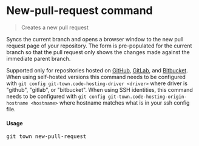 <h1 textrun="command-heading">New-pull-request command</h1>

<blockquote textrun="command-summary">
Creates a new pull request
</blockquote>

<a textrun="command-description">
Syncs the current branch
and opens a browser window to the new pull request page of your repository.
The form is pre-populated for the current branch
so that the pull request only shows the changes made
against the immediate parent branch.

Supported only for repositories hosted on [GitHub](http://github.com/),
[GitLab](http://gitlab.com/), and [Bitbucket](https://bitbucket.org/).
When using self-hosted versions this command needs to be configured with
`git config git-town.code-hosting-driver <driver>`
where driver is "github", "gitlab", or "bitbucket".
When using SSH identities, this command needs to be configured with
`git config git-town.code-hosting-origin-hostname <hostname>`
where hostname matches what is in your ssh config file.

#### Usage

<pre textrun="command-usage">
git town new-pull-request
</pre>
